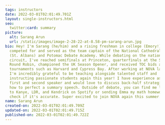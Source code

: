 ```yaml
---
tags: instructors
date: 2022-03-01T02:01:49.701Z
layout: single-instructors.html
seo:
  twitter:card: summary
picture:
  alt: Sarang Arun
  url: /static/images/image-2-28-22-at-8.58-pm-sarang-arun.jpg
bio: Hey! I'm Sarang (he/him) and a rising freshman in college (Emory!). I've
  competed for and served as the team captain of the National Cathedral School
  (St. Albans) and Potomac Debate Academy. While debating on the national
  circuit, I've reached semifinals at Princeton, quarterfinals at the Strake
  Round Robin, championed the UK Season Opener, and received TOC bids at
  tournaments such as Harvard and Cypress Bay. After working at NOVA last year,
  I'm incredibly grateful to be teaching alongside talented staff and
  instructing passionate students again this year! I have experience as both a
  first and second speaker and would love to discuss back-half strategies and
  how to perfect a summary speech. Outside of debate, you can find me listening
  to Kanye, LDR, and Kendrick on Spotify or sending Emma my math homework to
  check if it's accurate. Super excited to join NOVA again this summer.
name: Sarang Arun
created-on: 2022-03-01T02:01:49.709Z
updated-on: 2022-03-01T02:01:49.715Z
published-on: 2022-03-01T02:01:49.722Z
---
```

